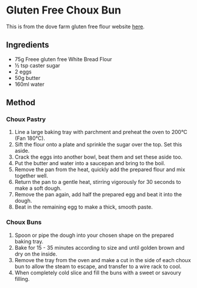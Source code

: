 
# Gluten Free Choux Bun # 

This is from the dove farm gluten free flour website [here](https://www.dovesfarm.co.uk/recipes/gluten-free-choux-pastry).

## Ingredients ## 

- 75g Freee gluten free White Bread Flour
- ½ tsp caster sugar
- 2 eggs
- 50g butter
- 160ml water

## Method ## 

### Choux Pastry

1. Line a large baking tray with parchment and preheat the oven to 200°C (Fan 180°C).
2. Sift the flour onto a plate and sprinkle the sugar over the top. Set this aside.
3. Crack the eggs into another bowl, beat them and set these aside too.
4. Put the butter and water into a saucepan and bring to the boil.
5. Remove the pan from the heat, quickly add the prepared flour and mix together well.
6. Return the pan to a gentle heat, stirring vigorously for 30 seconds to make a soft dough.
7. Remove the pan again, add half the prepared egg and beat it into the dough.
8. Beat in the remaining egg to make a thick, smooth paste.

### Choux Buns

1. Spoon or pipe the dough into your chosen shape on the prepared baking tray.
2. Bake for 15 - 35 minutes according to size and until golden brown and dry on the inside.
3. Remove the tray from the oven and make a cut in the side of each choux bun to allow the steam to escape, and transfer to a wire rack to cool.
4. When completely cold slice and fill the buns with a sweet or savoury filling. 

